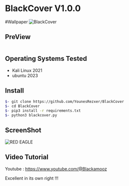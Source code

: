 # BlackCover V1.0.0

#Wallpaper
![BlackCover](https://s2.uupload.ir/files/mrrobotpostimag01-740x877_b2h6.jpg)

## PreView
<pre>
</pre>


## Operating Systems Tested
- Kali Linux 2021
- ubuntu 2023

## Install
```bash
$- git clone https://github.com/YounesRezxer/BlackCover
$- cd BlackCover
$- pip3 install -r requirements.txt
$- python3 blackcover.py
```

## ScreenShot
![RED EAGLE](https://s2.uupload.ir/files/wallpaper_zpt1.png)

## Video Tutorial
Youtube : https://www.youtube.com/@Blackamooz

Excellent in its own right !!!
